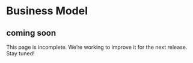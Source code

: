# Business Model
## coming soon
This page is incomplete. We’re working to improve it for the next release. Stay tuned!